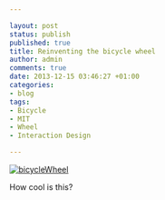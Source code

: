 ```yaml
---

layout: post
status: publish
published: true
title: Reinventing the bicycle wheel
author: admin
comments: true
date: 2013-12-15 03:46:27 +01:00
categories:
- blog
tags:
- Bicycle
- MIT
- Wheel
- Interaction Design

---
```


[![bicycleWheel](/posts/bicycleWheel.jpg)](http://9gag.tv/v/1996?ref=fbp9)

How cool is this?
